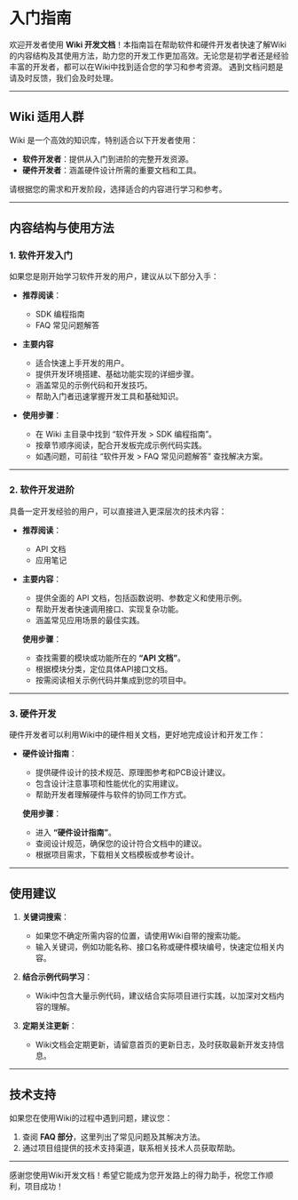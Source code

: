 # 入门指南


欢迎开发者使用 **Wiki 开发文档**！本指南旨在帮助软件和硬件开发者快速了解Wiki的内容结构及其使用方法，助力您的开发工作更加高效。无论您是初学者还是经验丰富的开发者，都可以在Wiki中找到适合您的学习和参考资源。
遇到文档问题是请及时反馈，我们会及时处理。


---

## Wiki 适用人群

Wiki 是一个高效的知识库，特别适合以下开发者使用：

- **软件开发者**：提供从入门到进阶的完整开发资源。
- **硬件开发者**：涵盖硬件设计所需的重要文档和工具。

请根据您的需求和开发阶段，选择适合的内容进行学习和参考。


---

## 内容结构与使用方法

### 1. 软件开发入门
如果您是刚开始学习软件开发的用户，建议从以下部分入手：

- **推荐阅读**：
  - SDK 编程指南
  - FAQ 常见问题解答

- **主要内容**
  - 适合快速上手开发的用户。
  - 提供开发环境搭建、基础功能实现的详细步骤。
  - 涵盖常见的示例代码和开发技巧。
  - 帮助入门者迅速掌握开发工具和基础知识。
  
- **使用步骤**：
  - 在 Wiki 主目录中找到 “软件开发 > SDK 编程指南”。
  - 按章节顺序阅读，配合开发板完成示例代码实践。 
  - 如遇问题，可前往 “软件开发 > FAQ 常见问题解答” 查找解决方案。

---

### 2. 软件开发进阶
具备一定开发经验的用户，可以直接进入更深层次的技术内容：

- **推荐阅读**：
  - API 文档
  - 应用笔记

- **主要内容**：
  - 提供全面的 API 文档，包括函数说明、参数定义和使用示例。
  - 帮助开发者快速调用接口、实现复杂功能。
  - 涵盖常见应用场景的最佳实践。

  **使用步骤**：
  - 查找需要的模块或功能所在的 **“API 文档”**。
  - 根据模块分类，定位具体API接口文档。
  - 按需阅读相关示例代码并集成到您的项目中。

---

### 3. 硬件开发
硬件开发者可以利用Wiki中的硬件相关文档，更好地完成设计和开发工作：

- **硬件设计指南**：
  - 提供硬件设计的技术规范、原理图参考和PCB设计建议。
  - 包含设计注意事项和性能优化的实用建议。
  - 帮助开发者理解硬件与软件的协同工作方式。

  **使用步骤**：
  - 进入 **“硬件设计指南”**。
  - 查阅设计规范，确保您的设计符合文档中的建议。
  - 根据项目需求，下载相关文档模板或参考设计。

---

## 使用建议

1. **关键词搜索**：
   - 如果您不确定所需内容的位置，请使用Wiki自带的搜索功能。
   - 输入关键词，例如功能名称、接口名称或硬件模块编号，快速定位相关内容。

2. **结合示例代码学习**：
   - Wiki中包含大量示例代码，建议结合实际项目进行实践，以加深对文档内容的理解。

3. **定期关注更新**：
   - Wiki文档会定期更新，请留意首页的更新日志，及时获取最新开发支持信息。

---

## 技术支持

如果您在使用Wiki的过程中遇到问题，建议您：
1. 查阅 **FAQ 部分**，这里列出了常见问题及其解决方法。
2. 通过项目组提供的技术支持渠道，联系相关技术人员获取帮助。

---

感谢您使用Wiki开发文档！希望它能成为您开发路上的得力助手，祝您工作顺利，项目成功！
